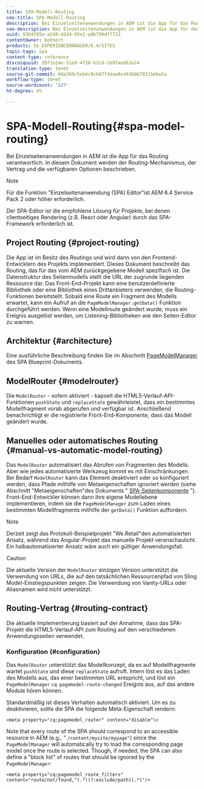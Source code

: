 ```yaml
---
title: SPA-Modell-Routing
seo-title: SPA-Modell-Routing
description: Bei Einzelseitenanwendungen in AEM ist die App für das Routing verantwortlich. In diesem Dokument werden der Routing-Mechanismus, der Vertrag und die verfügbaren Optionen beschrieben.
seo-description: Bei Einzelseitenanwendungen in AEM ist die App für das Routing verantwortlich. In diesem Dokument werden der Routing-Mechanismus, der Vertrag und die verfügbaren Optionen beschrieben.
uuid: 93b4f85a-a240-42d4-95e2-e8b790df7723
contentOwner: bohnert
products: SG_EXPERIENCEMANAGER/6.4/SITES
topic-tags: spa
content-type: reference
discoiquuid: d9f1e24e-51a9-4f28-b2cd-2e97aed63a24
translation-type: tm+mt
source-git-commit: 04a369c5eb4c0cb87f3dae8cd4360678315ebe2a
workflow-type: tm+mt
source-wordcount: '527'
ht-degree: 4%

---
```



# SPA-Modell-Routing{#spa-model-routing}

Bei Einzelseitenanwendungen in AEM ist die App für das Routing verantwortlich. In diesem Dokument werden der Routing-Mechanismus, der Vertrag und die verfügbaren Optionen beschrieben.

>[!NOTE]
>
>Für die Funktion &quot;Einzelseitenanwendung (SPA) Editor&quot;ist AEM 6.4 Service Pack 2 oder höher erforderlich.
>
>Der SPA-Editor ist die empfohlene Lösung für Projekte, bei denen clientseitiges Rendering (z.B. React oder Angular) durch das SPA-Framework erforderlich ist.

## Project Routing {#project-routing}

Die App ist im Besitz des Routings und wird dann von den Frontend-Entwicklern des Projekts implementiert. Dieses Dokument beschreibt das Routing, das für das vom AEM zurückgegebene Modell spezifisch ist. Die Datenstruktur des Seitenmodells stellt die URL der zugrunde liegenden Ressource dar. Das Front-End-Projekt kann eine benutzerdefinierte Bibliothek oder eine Bibliothek eines Drittanbieters verwenden, die Routing-Funktionen bereitstellt. Sobald eine Route ein Fragment des Modells erwartet, kann ein Aufruf an die `PageModelManager.getData()` Funktion durchgeführt werden. Wenn eine Modellroute geändert wurde, muss ein Ereignis ausgelöst werden, um Listening-Bibliotheken wie den Seiten-Editor zu warnen.

## Architektur {#architecture}

Eine ausführliche Beschreibung finden Sie im Abschnitt [PageModelManager](/help/sites-developing/spa-blueprint.md#pagemodelmanager) des SPA Blueprint-Dokuments.

## ModelRouter {#modelrouter}

Die `ModelRouter` - sofern aktiviert - kapselt die HTML5-Verlauf-API-Funktionen `pushState` und `replaceState` gewährleistet, dass ein bestimmtes Modellfragment vorab abgerufen und verfügbar ist. Anschließend benachrichtigt er die registrierte Front-End-Komponente, dass das Modell geändert wurde.

## Manuelles oder automatisches Routing {#manual-vs-automatic-model-routing}

Das `ModelRouter` automatisiert das Abrufen von Fragmenten des Modells. Aber wie jedes automatisierte Werkzeug kommt es mit Einschränkungen. Bei Bedarf `ModelRouter` kann das Element deaktiviert oder so konfiguriert werden, dass Pfade mithilfe von Metaeigenschaften ignoriert werden (siehe Abschnitt &quot;Metaeigenschaften&quot;des Dokuments &quot; [SPA-Seitenkomponente](/help/sites-developing/spa-page-component.md) &quot;). Front-End-Entwickler können dann ihre eigene Modellebene implementieren, indem sie die `PageModelManager` zum Laden eines bestimmten Modellfragments mithilfe der `getData()` Funktion auffordern.

>[!NOTE]
>
>Derzeit zeigt das Protokoll-Beispielprojekt &quot;We.Retail&quot;den automatisierten Ansatz, während das Angular-Projekt das manuelle Projekt veranschaulicht. Ein halbautomatisierter Ansatz wäre auch ein gültiger Anwendungsfall.

>[!CAUTION]
>
>Die aktuelle Version der `ModelRouter` einzigen Version unterstützt die Verwendung von URLs, die auf den tatsächlichen Ressourcenpfad von Sling Model-Einstiegspunkten zeigen. Die Verwendung von Vanity-URLs oder Aliasnamen wird nicht unterstützt.

## Routing-Vertrag {#routing-contract}

Die aktuelle Implementierung basiert auf der Annahme, dass das SPA-Projekt die HTML5-Verlauf-API zum Routing auf den verschiedenen Anwendungsseiten verwendet.

### Konfiguration {#configuration}

Das `ModelRouter` unterstützt das Modellkonzept, da es auf Modellfragmente wartet `pushState` und diese `replaceState` aufruft. Intern löst es das Laden des Modells aus, das einer bestimmten URL entspricht, und löst ein `PageModelManager` `cq-pagemodel-route-changed` Ereignis aus, auf das andere Module hören können.

Standardmäßig ist dieses Verhalten automatisch aktiviert. Um es zu deaktivieren, sollte die SPA die folgende Meta-Eigenschaft rendern:

```
<meta property="cq:pagemodel_router" content="disable"\>
```

Note that every route of the SPA should correspond to an accessible resource in AEM (e.g., &quot; `/content/mysite/mypage"`) since the `PageModelManager` will automatically try to load the corresponding page model once the route is selected. Though, if needed, the SPA can also define a &quot;block list&quot; of routes that should be ignored by the `PageModelManager`:

```
<meta property="cq:pagemodel_route_filters" content="route/not/found,^(.*)(?:exclude/path)(.*)"/>
```
